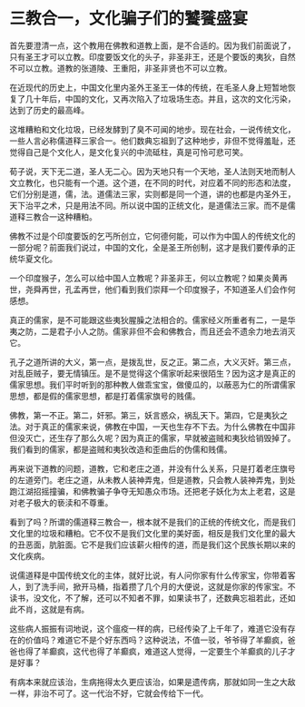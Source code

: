 # 三教合一，文化骗子们的饕餮盛宴

首先要澄清一点，这个教用在佛教和道教上面，是不合适的。因为我们前面说了，只有圣王才可以立教。印度要饭文化的头子，非圣非王，还是个要饭的夷狄，自然不可以立教。道教的张道陵、王重阳，非圣非贤也不可以立教。

在近现代的历史上，中国文化里内圣外王圣王一体的传统，在毛圣人身上短暂地恢复了几十年后，中国的文化，又再次陷入了垃圾场生态。并且，这次的文化污染，达到了历史的最高峰。

这堆糟粕和文化垃圾，已经发酵到了臭不可闻的地步。现在社会，一说传统文化，一些人言必称儒道释三家合一。他们数典忘祖到了这种地步，非但不觉得羞耻，还觉得自己是个文化人，是文化复兴的中流砥柱，真是可怜可悲可笑。

荀子说，天下无二道，圣人无二心。因为天地只有一个天地，圣人法则天地而制人文立教化，也只能有一个道。这个道，在不同的时代，对应着不同的形态和法度，它们分别是道，儒，法。道儒法三家，实则都是同一个道，讲的也都是内圣外王，天下治平之术，只是用法不同。所以说中国的正统文化，是道儒法三家。而不是儒道释三教合一这种糟粕。

佛教不过是个印度要饭的乞丐所创立，它何德何能，可以作为中国人的传统文化的一部分呢？前面我们说过，中国的文化，全是圣王所创制，这才是我们要传承的正统华夏文化。

一个印度猴子，怎么可以给中国人立教呢？非圣非王，何以立教呢？如果炎黄再世，尧舜再世，孔孟再世，他们看到我们崇拜一个印度猴子，不知道圣人们会作何感想。

真正的儒家，是不可能跟这些夷狄腥臊之法相合的。儒家经义所重者有二，一是华夷之防，二是君子小人之防。儒家非但不会和佛教合，而且还会不遗余力地去消灭它。

孔子之道所讲的大义，第一点，是拨乱世，反之正。第二点，大义灭奸。第三点，对乱臣贼子，要无情镇压。是不是觉得这个儒家听起来很陌生？因为这才是真正的儒家思想。我们平时听到的那种教人做乖宝宝，做傻瓜的，以蔽恶为仁的所谓儒家思想，都是假的儒家思想，都是打着儒家旗号的贱儒。

佛教，第一不正。第二，奸邪。第三，妖言惑众，祸乱天下。第四，它是夷狄之法。对于真正的儒家来说，佛教在中国，一天也生存不下去。为什么佛教在中国非但没灭亡，还生存了那么久呢？因为真正的儒家，早就被盗贼和夷狄给销毁掉了。我们看到的儒家，都是盗贼和夷狄改造和歪曲后的伪儒和贱儒。

再来说下道教的问题，道教，它和老庄之道，并没有什么关系，只是打着老庄旗号的左道旁门。老庄之道，从未教人装神弄鬼，但是道教，只会教人装神弄鬼，到处跑江湖招摇撞骗，和佛教骗子争夺无知愚众市场。还把老子妖化为太上老君，这是对老子极大的亵渎和不尊重。

看到了吗？所谓的儒道释三教合一，根本就不是我们的正统的传统文化，而是我们文化里的垃圾和糟粕。它不仅不是我们文化里的美好面，相反是我们文化里的最大的丑恶面，肮脏面。它不是我们应该薪火相传的道，而是我们这个民族长期以来的文化疾病。

说儒道释是中国传统文化的主体，就好比说，有人问你家有什么传家宝，你带着客人，到了洗手间，掀开马桶，指着攒了几个月的大便说，这就是你家的传家宝。不读书，没文化，不了解，还可以不知者不罪，如果读书了，还数典忘祖若此，还如此不肖，这就是有病。

这些病人振振有词地说，这个瘟疫一样的病，已经传染了上千年了，难道它没有存在的价值吗？难道它不是个好东西吗？这种说法，不值一驳，爷爷得了羊癫疯，爸爸也得了羊癫疯，这代也得了羊癫疯，难道这人觉得，一定要生个羊癫疯的儿子才是好事？

有病本来就应该治，生病拖得太久更应该治，如果是遗传病，那就如同一生之大敌一样，非治不可了。这一代治不好，它就会传给下一代。

